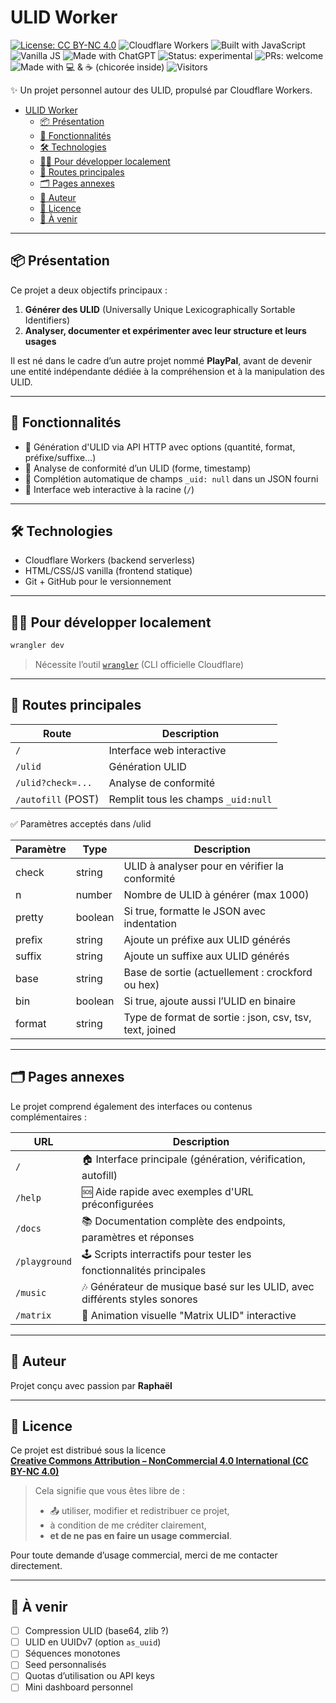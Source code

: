 # ULID Worker

[![License: CC BY-NC 4.0](https://img.shields.io/badge/License-CC%20BY--NC%204.0-lightgrey.svg)](https://creativecommons.org/licenses/by-nc/4.0/)
![Cloudflare Workers](https://img.shields.io/badge/Powered%20by-Cloudflare%20Workers-orange?logo=cloudflare)
![Built with JavaScript](https://img.shields.io/badge/Built%20with-JavaScript-yellow?logo=javascript)
![Vanilla JS](https://img.shields.io/badge/code-vanilla%20JS-ff69b4?logo=javascript&logoColor=white)
![Made with ChatGPT](https://img.shields.io/badge/made%20with-ChatGPT-10a37f?logo=openai&logoColor=white)
![Status: experimental](https://img.shields.io/badge/status-experimental-blueviolet)
![PRs: welcome](https://img.shields.io/badge/PRs-welcome-brightgreen)
![Made with 💻 & ☕ (chicorée inside)](https://img.shields.io/badge/Made%20with-%F0%9F%92%BB%20%26%20%E2%98%95%20(chicor%C3%A9e%20inside)-blue)
![Visitors](https://visitor-badge.laobi.icu/badge?page_id=vzvrivs.ulid-worker)

✨ Un projet personnel autour des ULID, propulsé par Cloudflare Workers.

- [ULID Worker](#ulid-worker)
  - [📦 Présentation](#-présentation)
  - [🚀 Fonctionnalités](#-fonctionnalités)
  - [🛠️ Technologies](#️-technologies)
  - [🧑‍💻 Pour développer localement](#-pour-développer-localement)
  - [🔗 Routes principales](#-routes-principales)
  - [🗂️ Pages annexes](#️-pages-annexes)
  - [🧠 Auteur](#-auteur)
  - [📝 Licence](#-licence)
  - [🔮 À venir](#-à-venir)

---

## 📦 Présentation

Ce projet a deux objectifs principaux :

1. **Générer des ULID** (Universally Unique Lexicographically Sortable Identifiers)
2. **Analyser, documenter et expérimenter avec leur structure et leurs usages**

Il est né dans le cadre d’un autre projet nommé **PlayPal**, avant de devenir une entité indépendante dédiée à la compréhension et à la manipulation des ULID.

---

## 🚀 Fonctionnalités

- 🎲 Génération d'ULID via API HTTP avec options (quantité, format, préfixe/suffixe…)
- 🧪 Analyse de conformité d’un ULID (forme, timestamp)
- 🧬 Complétion automatique de champs `_uid: null` dans un JSON fourni
- 🧰 Interface web interactive à la racine (`/`)

---

## 🛠️ Technologies

- Cloudflare Workers (backend serverless)
- HTML/CSS/JS vanilla (frontend statique)
- Git + GitHub pour le versionnement

---

## 🧑‍💻 Pour développer localement

```bash
wrangler dev
```

> Nécessite l’outil [`wrangler`](https://developers.cloudflare.com/workers/wrangler/) (CLI officielle Cloudflare)

---

## 🔗 Routes principales

| Route               | Description                              |
|---------------------|------------------------------------------|
| `/`                 | Interface web interactive                |
| `/ulid`             | Génération ULID                          |
| `/ulid?check=...`   | Analyse de conformité                    |
| `/autofill` (POST)  | Remplit tous les champs `_uid:null`      |

✅ Paramètres acceptés dans /ulid

| Paramètre | Type    | Description                                             |
|-----------|---------|---------------------------------------------------------|
| check     | string  | ULID à analyser pour en vérifier la conformité          |
| n         | number  | Nombre de ULID à générer (max 1000)                     |
| pretty    | boolean | Si true, formatte le JSON avec indentation              |
| prefix    | string  | Ajoute un préfixe aux ULID générés                      |
| suffix    | string  | Ajoute un suffixe aux ULID générés                      |
| base      | string  | Base de sortie (actuellement : crockford ou hex)        |
| bin       | boolean | Si true, ajoute aussi l’ULID en binaire                 |
| format    | string  | Type de format de sortie : json, csv, tsv, text, joined |

---

## 🗂️ Pages annexes

Le projet comprend également des interfaces ou contenus complémentaires :

| URL           | Description                                                                 |
|---------------|-----------------------------------------------------------------------------|
| `/`           | 🏠 Interface principale (génération, vérification, autofill)               |
| `/help`       | 🆘 Aide rapide avec exemples d'URL préconfigurées                          |
| `/docs`       | 📚 Documentation complète des endpoints, paramètres et réponses            |
| `/playground` | 🕹️ Scripts interractifs pour tester les fonctionnalités principales        |
| `/music`      | 🎶 Générateur de musique basé sur les ULID, avec différents styles sonores |
| `/matrix`     | 🧬 Animation visuelle "Matrix ULID" interactive                            |

---

## 🧠 Auteur

Projet conçu avec passion par **Raphaël**

---

## 📝 Licence

Ce projet est distribué sous la licence  
**[Creative Commons Attribution – NonCommercial 4.0 International (CC BY-NC 4.0)](https://creativecommons.org/licenses/by-nc/4.0/)**

> Cela signifie que vous êtes libre de :
>
> - 📤 utiliser, modifier et redistribuer ce projet,
> - à condition de me créditer clairement,
> - **et de ne pas en faire un usage commercial**.

Pour toute demande d’usage commercial, merci de me contacter directement.

---

## 🔮 À venir

- [ ] Compression ULID (base64, zlib ?)
- [ ] ULID en UUIDv7 (option `as_uuid`)
- [ ] Séquences monotones
- [ ] Seed personnalisés
- [ ] Quotas d’utilisation ou API keys
- [ ] Mini dashboard personnel
